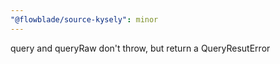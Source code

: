 ```yaml
---
"@flowblade/source-kysely": minor
---
```


query and queryRaw don't throw, but return a QueryResutError
